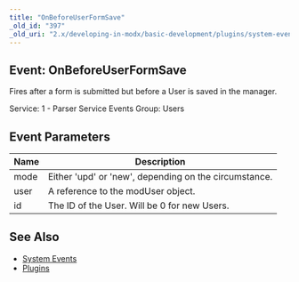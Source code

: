 ```yaml
---
title: "OnBeforeUserFormSave"
_old_id: "397"
_old_uri: "2.x/developing-in-modx/basic-development/plugins/system-events/onbeforeuserformsave"
---
```


## Event: OnBeforeUserFormSave

Fires after a form is submitted but before a User is saved in the manager.

Service: 1 - Parser Service Events 
Group: Users

## Event Parameters

| Name | Description                                           |
| ---- | ----------------------------------------------------- |
| mode | Either 'upd' or 'new', depending on the circumstance. |
| user | A reference to the modUser object.                    |
| id   | The ID of the User. Will be 0 for new Users.          |

## See Also

- [System Events](developing-in-modx/basic-development/plugins/system-events "System Events")
- [Plugins](developing-in-modx/basic-development/plugins "Plugins")